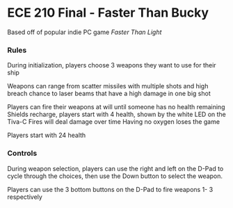 # ECE 210 Final - Faster Than Bucky
Based off of popular indie PC game *Faster Than Light*

### Rules
During initialization, players choose 3 weapons they want to use for their ship

Weapons can range from scatter missiles with multiple shots and high breach chance to laser beams that have a high damage in one big shot

Players can fire their weapons at will until someone has no health remaining
Shields recharge, players start with 4 health, shown by the white LED on the Tiva-C
Fires will deal damage over time
Having no oxygen loses the game

Players start with 24 health



### Controls
During weapon selection, players can use the right and left on the D-Pad to cycle through the choices, then use the Down button to select the weapon.

Players can use the 3 bottom buttons on the D-Pad to fire weapons 1- 3 respectively


